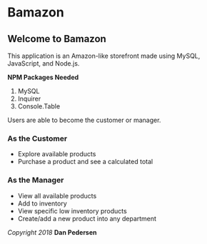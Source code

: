 # **Bamazon**

## Welcome to Bamazon

This application is an Amazon-like storefront made using MySQL, JavaScript, and Node.js.

**NPM Packages Needed**
1. MySQL
2. Inquirer
3. Console.Table

Users are able to become the customer or manager.

### As the Customer ###
* Explore available products
* Purchase a product and see a calculated total


### As the Manager ###
* View all available products
* Add to inventory
* View specific low inventory products
* Create/add a new product into any department



*Copyright 2018* **Dan Pedersen**